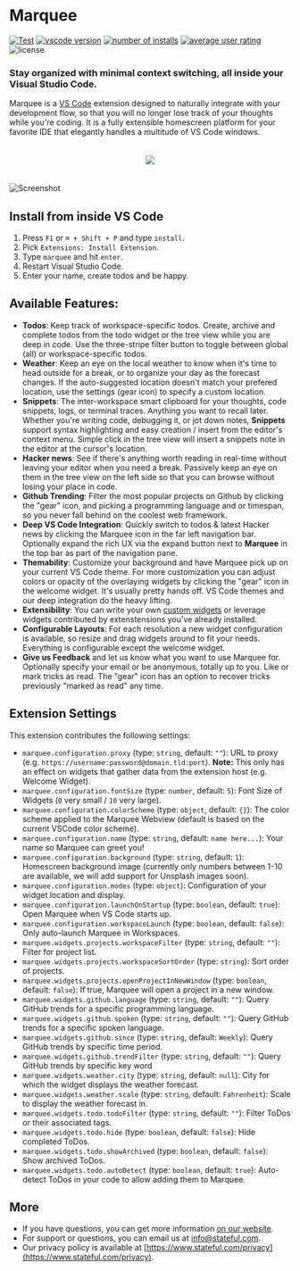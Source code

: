 Marquee
=======
[![Test](https://github.com/stateful/vscode-marquee/actions/workflows/test.yml/badge.svg)](https://github.com/stateful/vscode-marquee/actions/workflows/test.yml)
[![vscode version](https://vsmarketplacebadge.apphb.com/version/activecove.marquee.svg)](https://marketplace.visualstudio.com/items?itemName=activecove.marquee&ssr=false#overview)
[![number of installs](https://vsmarketplacebadge.apphb.com/installs/activecove.marquee.svg)](https://marketplace.visualstudio.com/items?itemName=activecove.marquee&ssr=false#overview)
[![average user rating](https://vsmarketplacebadge.apphb.com/rating/activecove.marquee.svg)](https://marketplace.visualstudio.com/items?itemName=activecove.marquee&ssr=false#review-details)
![license](https://img.shields.io/github/license/stateful/marquee.svg)

### Stay organized with minimal context switching, all inside your Visual Studio Code.

Marquee is a [VS Code](https://code.visualstudio.com/) extension designed to naturally integrate with your development flow, so that you will no longer lose track of your thoughts while you're coding. It is a fully extensible homescreen platform for your favorite IDE that elegantly handles a multitude of VS Code windows.

<p align="center" style="padding: 20px 0">
  <a href="https://marketplace.visualstudio.com/items?itemName=activecove.marquee&ssr=false#overview">
    <img src="https://img.shields.io/badge/Install-VSCode%20Marketplace-blue" />
  </a>
</p>

![Screenshot](/website/public/assets/screenshot-optimized.gif)

## Install from inside VS Code

1. Press `F1` or `⌘ + Shift + P` and type `install`.
2. Pick `Extensions: Install Extension`.
3. Type `marquee` and hit `enter`.
4. Restart Visual Studio Code.
5. Enter your name, create todos and be happy.

## Available Features:

- **Todos**: Keep track of workspace-specific todos. Create, archive and complete todos from the todo widget or the tree view while you are deep in code. Use the three-stripe filter button to toggle between global (all) or workspace-specific todos.
- **Weather**: Keep an eye on the local weather to know when it's time to head outside for a break, or to organize your day as the forecast changes. If the auto-suggested location doesn't match your prefered location, use the settings (gear icon) to specify a custom location.
- **Snippets**: The inter-workspace smart clipboard for your thoughts, code snippets, logs, or terminal traces. Anything you want to recall later. Whether you're writing code, debugging it, or jot down notes, **Snippets** support syntax highlighting and easy creation / insert from the editor's context menu. Simple click in the tree view will insert a snippets note in the editor at the cursor's location.
- **Hacker news**: See if there's anything worth reading in real-time without leaving your editor when you need a break. Passively keep an eye on them in the tree view on the left side so that you can browse without losing your place in code.
- **Github Trending**: Filter the most popular projects on Github by clicking the "gear" icon, and picking a programming language and or timespan, so you never fall behind on the coolest web framework.
- **Deep VS Code Integration**: Quickly switch to todos & latest Hacker news by clicking the Marquee icon in the far left navigation bar. Optionally expand the rich UX via the expand button next to **Marquee** in the top bar as part of the navigation pane.
- **Themability**: Customize your background and have Marquee pick up on your current VS Code theme. For more customization you can adjust colors or opacity of the overlaying widgets by clicking the "gear" icon in the welcome widget. It's usually pretty hands off. VS Code themes and our deep integration do the heavy lifting.
- **Extensibility**: You can write your own [custom widgets](https://marquee.stateful.com/docs/customWidgets) or leverage widgets contributed by extenstensions you've already installed.
- **Configurable Layouts**: For each resolution a new widget configuration is available, so resize and drag widgets around to fit your needs. Everything is configurable except the welcome widget.
- **Give us Feedback** and let us know what you want to use Marquee for. Optionally specify your email or be anonymous, totally up to you. Like or mark tricks as read. The "gear" icon has an option to recover tricks previously "marked as read" any time.

## Extension Settings

This extension contributes the following settings:

* `marquee.configuration.proxy` (type: `string`, default: `""`): URL to proxy (e.g. `https://username:password@domain.tld:port`). __Note:__ This only has an effect on widgets that gather data from the extension host (e.g. Welcome Widget).
* `marquee.configuration.fontSize` (type: `number`, default: `5`): Font Size of Widgets (`0` very small / `10` very large).
* `marquee.configuration.colorScheme` (type: `object`, default: `{}`): The color scheme applied to the Marquee Webview (default is based on the current VSCode color scheme).
* `marquee.configuration.name` (type: `string`, default: `name here...`): Your name so Marquee can greet you!
* `marquee.configuration.background` (type: `string`, default: `1`): Homescreen background image (currently only numbers between 1-10 are available, we will add support for Unsplash images soon).
* `marquee.configuration.modes` (type: `object`): Configuration of your widget location and display.
* `marquee.configuration.launchOnStartup` (type: `boolean`, default: `true`): Open Marquee when VS Code starts up.
* `marquee.configuration.workspaceLaunch` (type: `boolean`, default: `false`): Only auto-launch Marquee in Workspaces.
* `marquee.widgets.projects.workspaceFilter` (type: `string`, default: `""`): Filter for project list.
* `marquee.widgets.projects.workspaceSortOrder` (type: `string`): Sort order of projects.
* `marquee.widgets.projects.openProjectInNewWindow` (type: `boolean`, default: `false`): If true, Marquee will open a project in a new window.
* `marquee.widgets.github.language` (type: `string`, default: `""`): Query GitHub trends for a specific programming language.
* `marquee.widgets.github.spoken` (type: `string`, default: `""`): Query GitHub trends for a specific spoken language.
* `marquee.widgets.github.since` (type: `string`, default: `Weekly`): Query GitHub trends by specific time period.
* `marquee.widgets.github.trendFilter` (type: `string`, default: `""`): Query GitHub trends by specific key word
* `marquee.widgets.weather.city` (type: `string`, default: `null`): City for which the widget displays the weather forecast.
* `marquee.widgets.weather.scale` (type: `string`, default: `Fahrenheit`): Scale to display the weather forecast in.
* `marquee.widgets.todo.todoFilter` (type: `string`, default: `""`): Filter ToDos or their associated tags.
* `marquee.widgets.todo.hide` (type: `boolean`, default: `false`): Hide completed ToDos.
* `marquee.widgets.todo.showArchived` (type: `boolean`, default: `false`): Show archived ToDos.
* `marquee.widgets.todo.autoDetect` (type: `boolean`, default: `true`): Auto-detect ToDos in your code to allow adding them to Marquee.

## More

- If you have questions, you can get more information [on our website](http://marquee.stateful.com).
- For support or questions, you can email us at info@stateful.com.
- Our privacy policy is available at [https://www.stateful.com/privacy](https://www.stateful.com/privacy).
